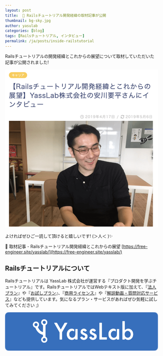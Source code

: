 ```yaml
---
layout: post
title:  📜 Railsチュートリアル開発経緯の取材記事が公開
thumbnail: bg-sky.jpg
author: yasulab
categories: [blog]
tags: [Railsチュートリアル, インタビュー]
permalink: /ja/posts/inside-railstutorial
---
```


Railsチュートリアルの開発経緯とこれからの展望について取材していただいた記事が公開されました!

[![写真：Railsチュートリアル開発経緯とこれからの展望](/img/posts/inside-railstutorial-photo.png)](https://free-engineer.site/yasslab/)

よければぜひご一読して頂けると嬉しいです! (＞人＜ )✨

📜 取材記事 - Railsチュートリアル開発経緯とこれからの展望
[https://free-engineer.site/yasslab/](https://free-engineer.site/yasslab/)


## Railsチュートリアルについて

Railsチュートリアルは YassLab 株式会社が運営する『プロダクト開発を学ぶチュートリアル』です。RailsチュートリアルではWebテキスト版に加えて、『[法人プラン](https://railstutorial.jp/business)』や『[お試しプラン](https://railstutorial.jp/trial)』、『[商用ライセンス](https://railstutorial.jp/#license)』や『[解説動画・質問対応サービス](https://railstutorial.jp/#service)』なども提供しています。気になるプラン・サービスがあればぜひ気軽に試してみてください ;)

[![YassLab Inc.](/img/logos/800x200.png)](/)



